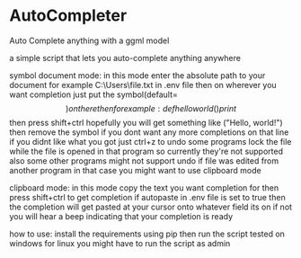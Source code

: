 # AutoCompleter
 Auto Complete anything with a ggml model
 
 
a simple script that lets you auto-complete anything anywhere

symbol document mode:
in this mode enter the absolute path to your document for example C:\Users\file.txt in .env file
then on wherever you want completion just put the symbol(default=$$) on there then for example:
def helloworld()
    print$$
then press shift+ctrl hopefully you will get something like ("Hello, world!") then remove the symbol if you dont want any more completions on that line
if you didnt like what you got just ctrl+z to undo
some programs lock the file while the file is opened in that program so currently they're not supported also some other programs might not support undo
if file was edited from another program in that case you might want to use clipboard mode

clipboard mode:
in this mode copy the text you want completion for then press shift+ctrl to get completion if autopaste in .env file is set to true
then the completion will get pasted at your cursor onto whatever field its on if not you will hear a beep indicating that your completion is ready

how to use:
install the requirements using pip then run the script
tested on windows for linux you might have to run the script as admin
